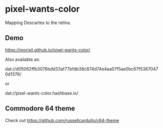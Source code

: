 # pixel-wants-color

Mapping Descartes to the retina.

## Demo

https://morisil.github.io/pixel-wants-color/

Also available as:

dat://d05062ffb3076bdd33af77bfdb38c874d74e4aa07f5ae0bc67f53670470d1376/

or

dat://pixel-wants-color.hashbase.io/

## Commodore 64 theme

Check out https://github.com/russellcardullo/c64-theme
